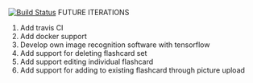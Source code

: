 [![Build Status](https://travis-ci.org/MaxwellWong-91/FlashCard.svg?branch=master)](https://travis-ci.org/MaxwellWong-91/FlashCard)
FUTURE ITERATIONS
1) Add travis CI
2) Add docker support
3) Develop own image recognition software with tensorflow
4) Add support for deleting flashcard set
5) Add support editing individual flashcard
6) Add support for adding to existing flashcard through picture upload
